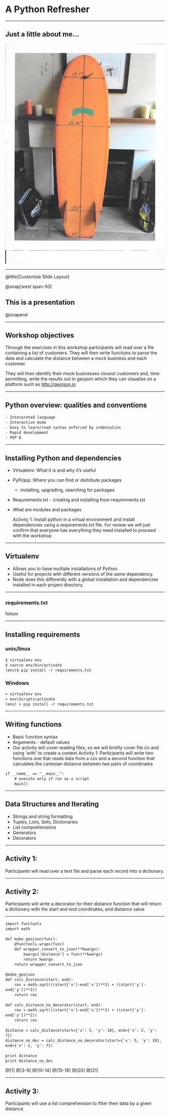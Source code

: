 # A Python Refresher

---

## Just a little about me...

![](assets/img/board-measurements.jpg)

---
@title[Customize Slide Layout]

@snap[west span-50]
## This is a presentation
@snapend

---

## Workshop objectives

Through the exercises in this workshop participants will read over a file containing a list of customers. They will then write functions to parse the data and calculate the distance between a mock business and each customer.

They will then identify their mock businesses closest customers and, time permitting, write the results out in geojson which they can visualize on a platform such as http://geojson.io

---

## Python overview: qualities and conventions

    - Interpreted language
    - Interactive mode
    - Easy to learn/read syntax enforced by indentation
    - Rapid development
    - PEP 8


---

## Installing Python and dependencies

  - Virtualenv: What it is and why it’s useful
  - PyPi/pip: Where you can find or distribute packages
      - installing, upgrading, searching for packages
  - Requirements.txt - creating and installing from requirements.txt
  - What are modules and packages

    Activity 1: Install python in a virtual environment and install dependencies using a requirements.txt file. For review we will just confirm that everyone has everything they need installed to proceed with the workshop

---

  ## Virtualenv

  - Allows you to have multiple installations of Python
  - Useful for projects with different versions of the
  same dependency.
  - Node does this differently with a global installation and dependencies
  installed in each project directory.
---

### requirements.txt

folium

---

## Installing requirements

### unix/linux

~~~~{.bash}
$ virtualenv env
$ source env/bin/activate
(env)$ pip install -r requirements.txt
~~~~

### Windows

~~~~{.bash}
> virtualenv env
> env\Scripts\activate
(env) > pip install -r requirements.txt
~~~~

---


## Writing functions

  - Basic function syntax
  - Arguments - default values
  - Our activity will cover reading files, so we will briefly
   cover file i/o and using 'with' to create a context
  Activity 1: Participants will write two functions one that reads data from a csv and a second function that calculates the cartesian distance between two pairs of coordinates

~~~~{.python}
if __name__ == "__main__":
    # execute only if run as a script
    main()
~~~~

---

## Data Structures and Iterating

  - Strings and string formatting
  - Tuples, Lists, Sets, Dictionaries
  - List comprehensions
  - Generators
  - Decorators

---

## Activity 1:

Participants will read over a text file and parse each record into a dictionary.

---

## Activity 2:

Participants will write a decorator for their distance function that will return a dictionary with the start and end coordinates, and distance value

---

~~~~{.python}
import functools
import math

def make_geojson(func):
    @functools.wraps(func)
    def wrapper_convert_to_json(**kwargs):
        kwargs['distance'] = func(**kwargs)
        return kwargs
    return wrapper_convert_to_json

@make_geojson
def calc_distance(start, end):
    res = math.sqrt(((start['x']-end['x'])**2) + ((start['y']-end['y'])**2))
    return res

def calc_distance_no_decorator(start, end):
    res = math.sqrt(((start['x']-end['x'])**2) + ((start['y']-end['y'])**2))
    return res

distance = calc_distance(start={'x': 5, 'y': 10}, end={'x': 2, 'y': 7})
distance_no_dec = calc_distance_no_decorator(start={'x': 5, 'y': 10}, end={'x': 2, 'y': 7})

print distance
print distance_no_dec
~~~~

@[1]
@[3-9]
@[10-14]
@[15-18]
@[20]
@[21]

---

## Activity 3:

Participants will use a list comprehension to filter their data by a given distance.
